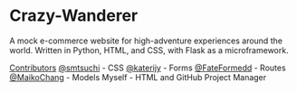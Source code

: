 # Crazy-Wanderer

A mock e-commerce website for high-adventure experiences around the world. Written in Python, HTML, and CSS, with Flask as a microframework. 

<u>Contributors</u>
[@smtsuchi]( https://github.com/smtsuchi ) - CSS
[@katerijy]( https://github.com/katerijy ) - Forms
[@FateFormedd]( https://github.com/FateFormedd ) - Routes
[@MaikoChang]( https://github.com/MaikoChang ) - Models
Myself - HTML and GitHub Project Manager

